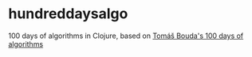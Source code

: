 # hundreddaysalgo
100 days of algorithms in Clojure, based on [Tomáš Bouda's 100 days of algorithms](https://github.com/coells/100days)
